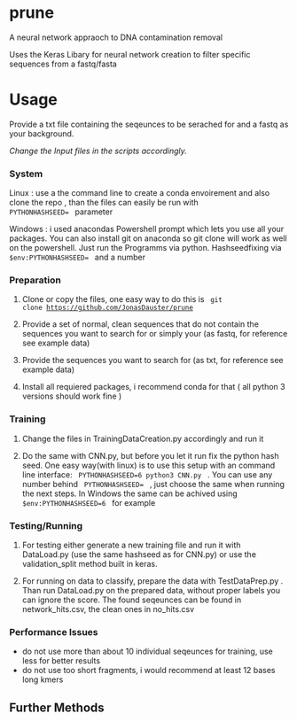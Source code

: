 # prune
A neural network appraoch to DNA contamination removal

Uses the Keras Libary for neural network creation to filter specific sequences from a fastq/fasta

# Usage

Provide a txt file containing the seqeunces to be serached for and a fastq as your background.

<i> Change the Input files in the scripts accordingly. </i> 

### System
Linux : use a the command line to create a conda envoirement and also clone the repo , than the files can easily be run with <code> PYTHONHASHSEED= </code>  parameter

Windows : i used anacondas Powershell prompt which lets you use all your packages. You can also install git on anaconda so git clone will work as well on the powershell. Just run the Programms via python. Hashseedfixing via <code> $env:PYTHONHASHSEED= </code> and a number

### Preparation

1. Clone or copy the files, one easy way to do this is <code> git clone https://github.com/JonasDauster/prune </code>

2. Provide a set of normal, clean sequences that do not contain the sequences you want to search for or simply your  (as fastq, for reference see example data)

3. Provide the sequences you want to search for (as txt, for reference see example data)

4. Install all requiered packages, i recommend conda for that ( all python 3 versions should work fine )

### Training
1. Change the files in TrainingDataCreation.py accordingly and run it

2. Do the same with CNN.py, but before you let it run fix the python hash seed. One easy way(with linux) is to use this setup with an command line interface:  <code> PYTHONHASHSEED=6 python3 CNN.py </code> . You can use any number behind <code> PYTHONHASHSEED= </code> , just choose the same when running the next steps. In Windows the same can be achived using <code> $env:PYTHONHASHSEED=6 </code> for example

### Testing/Running

1. For testing either generate a new training file and run it with DataLoad.py (use the same hashseed as for CNN.py) or use the validation_split method built in keras. 

2. For running on data to classify, prepare the data with TestDataPrep.py . Than run DataLoad.py on the prepared data, without proper labels you can ignore the score. The found seqeunces can be found in network_hits.csv, the clean ones in no_hits.csv

### Performance Issues
- do not use more than about 10 individual seqeunces for training, use less for better results
- do not use too short fragments, i would recommend at least 12 bases long kmers


## Further Methods
